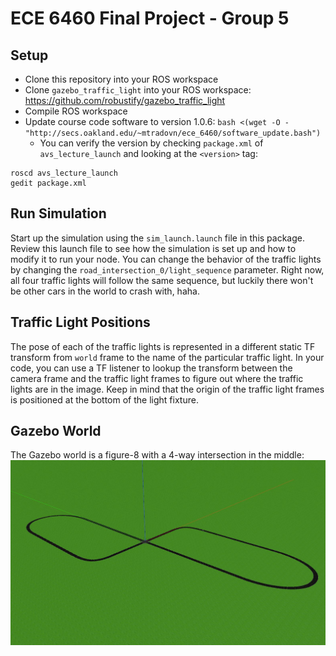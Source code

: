 # ECE 6460 Final Project - Group 5

## Setup
- Clone this repository into your ROS workspace
- Clone `gazebo_traffic_light` into your ROS workspace: https://github.com/robustify/gazebo_traffic_light
- Compile ROS workspace
- Update course code software to version 1.0.6: `bash <(wget -O - "http://secs.oakland.edu/~mtradovn/ece_6460/software_update.bash")`
  - You can verify the version by checking `package.xml` of `avs_lecture_launch` and looking at the `<version>` tag:
```
roscd avs_lecture_launch
gedit package.xml
```

## Run Simulation
Start up the simulation using the `sim_launch.launch` file in this package. Review this launch file to see how the simulation is set up and how to modify it to run your node. You can change the behavior of the traffic lights by changing the `road_intersection_0/light_sequence` parameter. Right now, all four traffic lights will follow the same sequence, but luckily there won't be other cars in the world to crash with, haha.

## Traffic Light Positions
The pose of each of the traffic lights is represented in a different static TF transform from `world` frame to the name of the particular traffic light. In your code, you can use a TF listener to lookup the transform between the camera frame and the traffic light frames to figure out where the traffic lights are in the image. Keep in mind that the origin of the traffic light frames is positioned at the bottom of the light fixture.

## Gazebo World
The Gazebo world is a figure-8 with a 4-way intersection in the middle:
![](img/gazebo_world.jpg)
